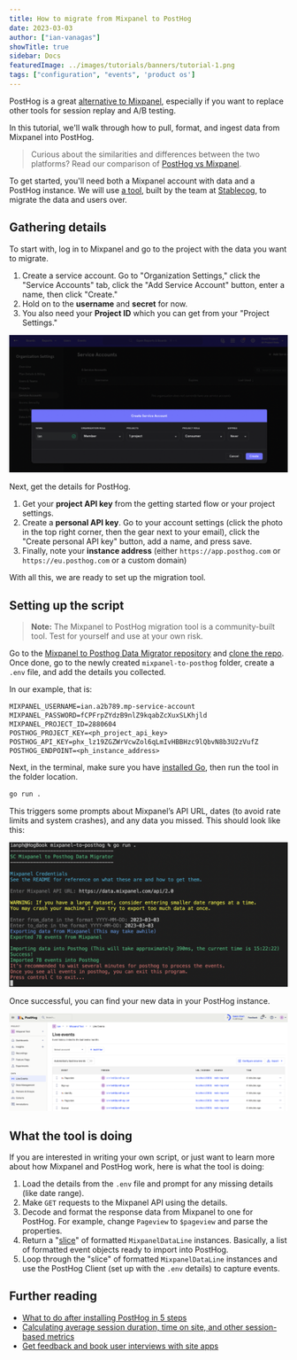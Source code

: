 ```yaml
---
title: How to migrate from Mixpanel to PostHog
date: 2023-03-03
author: ["ian-vanagas"]
showTitle: true
sidebar: Docs
featuredImage: ../images/tutorials/banners/tutorial-1.png
tags: ["configuration", "events", 'product os']
---
```


PostHog is a great [alternative to Mixpanel](/blog/best-mixpanel-alternatives), especially if you want to replace other tools for session replay and A/B testing.

In this tutorial, we'll walk through how to pull, format, and ingest data from Mixpanel into PostHog.

> Curious about the similarities and differences between the two platforms? Read our comparison of [PostHog vs Mixpanel](/blog/posthog-vs-mixpanel).

To get started, you'll need both a Mixpanel account with data and a PostHog instance. We will use [a tool](https://github.com/stablecog/mixpanel-to-posthog), built by the team at [Stablecog](https://stablecog.com/), to migrate the data and users over.

## Gathering details

To start with, log in to Mixpanel and go to the project with the data you want to migrate. 

1. Create a service account. Go to "Organization Settings," click the "Service Accounts" tab, click the "Add Service Account" button, enter a name, then click "Create."
2. Hold on to the **username** and **secret** for now. 
3. You also need your **Project ID** which you can get from your "Project Settings."

![Mixpanel](../images/tutorials/mixpanel-to-posthog/mixpanel.png)

Next, get the details for PostHog. 

1. Get your **project API key** from the getting started flow or your project settings. 
2. Create a **personal API key**. Go to your account settings (click the photo in the top right corner, then the gear next to your email), click the "Create personal API key" button, add a name, and press save.
3. Finally, note your **instance address** (either `https://app.posthog.com` or `https://eu.posthog.com` or a custom domain)

With all this, we are ready to set up the migration tool.

## Setting up the script

> **Note:** The Mixpanel to PostHog migration tool is a community-built tool. Test for yourself and use at your own risk.

Go to the [Mixpanel to Posthog Data Migrator repository](https://github.com/stablecog/mixpanel-to-posthog) and [clone the repo](https://docs.github.com/en/repositories/creating-and-managing-repositories/cloning-a-repository). Once done, go to the newly created `mixpanel-to-posthog` folder, create a `.env` file, and add the details you collected.

In our example, that is:
```
MIXPANEL_USERNAME=ian.a2b789.mp-service-account
MIXPANEL_PASSWORD=fCPFrpZYdzB9nlZ9kqabZcXuxSLKhjld
MIXPANEL_PROJECT_ID=2880604
POSTHOG_PROJECT_KEY=<ph_project_api_key>
POSTHOG_API_KEY=phx_lz19ZGZWrVcwZol6qLmIvHBBHzc9lQbvN8b3U2zVufZ
POSTHOG_ENDPOINT=<ph_instance_address>
```

Next, in the terminal, make sure you have [installed Go](https://go.dev/doc/install), then run the tool in the folder location.

```bash
go run .
```

This triggers some prompts about Mixpanel’s API URL, dates (to avoid rate limits and system crashes), and any data you missed. This should look like this:

![Script](../images/tutorials/mixpanel-to-posthog/script.png)

Once successful, you can find your new data in your PostHog instance.

![PostHog](../images/tutorials/mixpanel-to-posthog/posthog.png)

## What the tool is doing

If you are interested in writing your own script, or just want to learn more about how Mixpanel and PostHog work, here is what the tool is doing:

1. Load the details from the `.env` file and prompt for any missing details (like date range).
2. Make `GET` requests to the Mixpanel API using the details. 
3. Decode and format the response data from Mixpanel to one for PostHog. For example, change `Pageview` to `$pageview` and parse the properties. 
4. Return a "[slice](https://go.dev/tour/moretypes/7)" of formatted `MixpanelDataLine` instances. Basically, a list of formatted event objects ready to import into PostHog.
5. Loop through the "slice" of formatted `MixpanelDataLine` instances and use the PostHog Client (set up with the `.env` details) to capture events. 

## Further reading

- [What to do after installing PostHog in 5 steps](/tutorials/next-steps-after-installing)
- [Calculating average session duration, time on site, and other session-based metrics](/tutorials/session-metrics)
- [Get feedback and book user interviews with site apps](/tutorials/feedback-interviews-site-apps)
